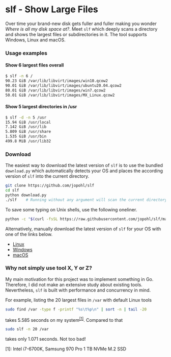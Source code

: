 # slf - Show Large Files

Over time your brand-new disk gets fuller and fuller making you wonder _Where is all my disk space at?_. 
Meet ``` slf ``` which deeply scans a directory and shows the largest files or subdirectories in it. 
The tool supports Windows, Linux and macOS.

### Usage examples
#### Show 6 largest files overall
```bash
$ slf -n 6 /
90.23 GiB /var/lib/libvirt/images/win10.qcow2
90.01 GiB /var/lib/libvirt/images/ubuntu20.04.qcow2
80.01 GiB /var/lib/libvirt/images/win7.qcow2
50.01 GiB /var/lib/libvirt/images/MX_Linux.qcow2
```


#### Show 5 largest directories in /usr
```bash
$ slf -d -n 5 /usr
15.94 GiB /usr/local
7.142 GiB /usr/lib
5.809 GiB /usr/share
1.535 GiB /usr/bin
499.8 MiB /usr/lib32
```

### Download

The easiest way to download the latest version of ```slf``` is to use the bundled ```download.py``` which automatically detects your OS and places the according version of ```slf``` into the current directory.
```bash
git clone https://github.com/jopohl/slf
cd slf
python download.py
./slf    # Running without any argument will scan the current directory
```

To save some typing on Unix shells, use the following oneliner.
```bash
python -c "$(curl -fsSL https://raw.githubusercontent.com/jopohl/slf/master/download.py)"
```

Alternatively, manually download the latest version of ```slf``` for your OS with one of the links below.
- [Linux](https://github.com/jopohl/slf/releases/latest/download/slf-linux-amd64.tar.gz)
- [Windows](https://github.com/jopohl/slf/releases/latest/download/slf-windows-amd64.zip)
- [macOS](https://github.com/jopohl/slf/releases/latest/download/slf-darwin-amd64.tar.gz)


### Why not simply use tool X, Y or Z?

My main motivation for this project was to implement something in Go. 
Therefore, I did not make an extensive study about existing tools. 
Nevertheless, ``` slf ``` is built with performance and concurrency in mind.

For example, listing the 20 largest files in ``` /var ``` with default Linux tools
```bash
sudo find /var -type f -printf "%s\t%p\n" | sort -n | tail -20
```
takes 5.585 seconds on my system<sup>[[1]](#mysystem)</sup>. Compared to that 
```bash
sudo slf -n 20 /var
```
takes only 1.071 seconds. Not too bad!

<a name="mysystem">[1]</a>: Intel i7-6700K, Samsung 970 Pro 1 TB NVMe M.2 SSD
